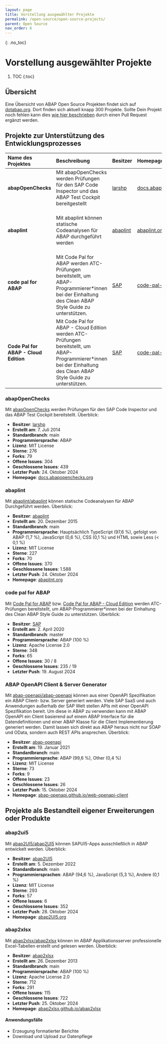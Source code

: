 ```yaml
---
layout: page
title: Vorstellung ausgewählter Projekte
permalink: /open-source/open-source-projects/
parent: Open Source
nav_order: 6
---
```


{: .no_toc}

# Vorstellung ausgewählter Projekte

1. TOC
{:toc}

## Übersicht

Eine Übersicht von ABAP Open Source Projekten findet sich auf [dotabap.org](https://dotabap.org/). Dort finden sich aktuell knapp 300 Projekte. Sollte Dein Projekt noch fehlen kann dies [wie hier beschrieben](https://github.com/dotabap/dotabap-list) durch einen Pull Request ergänzt werden.

## Projekte zur Unterstützung des Entwicklungsprozesses

|Name des Projektes|Beschreibung|Besitzer|Homepage|Erstellt am|Standardbranch|Programmiersprache|Lizenz|Sterne|Forks|offene Issues|geschlossene Issues|letzter Push|
|:---              |:---                             |:---       |:---         | :---        |:---           |:---               |:---   |:---   |:---  |:---         |:---               |:---     
|**abapOpenChecks**|Mit abapOpenChecks werden Prüfungen für den SAP Code Inspector und das ABAP Test Cockpit bereitgestellt|[larshp](https://github.com/larshp)|[docs.abapopenchecks.org](https://docs.abapopenchecks.org)|07.07.2014|main|ABAP|MIT License|265|79|304|439|24.10.2024|
|**abaplint**|Mit abaplint können statische Codeanalysen für ABAP durchgeführt werden|[abaplint](https://github.com/abaplint)|[abaplint.org](https://abaplint.org)|20.12.2015|main|Hauptsächlich TypeScript (97,6 %), gefolgt von ABAP (1,7 %), JavaScript (0,6 %), CSS (0,1 %) und HTML sowie Less (< 0,1 %)|MIT License|224|70|370|1.588|24.10.2024|
|**code pal for ABAP**|Mit Code Pal for ABAP werden ATC-Prüfungen bereitstellt, um ABAP-Programmierer\*innen bei der Einhaltung des Clean ABAP Style Guide zu unterstützen.|[SAP](https://github.com/SAP)|[code-pal-for-abap](https://github.com/SAP/code-pal-for-abap)|02.04.2020|master|ABAP|Apache License 2.0|362|69|32|237|19.08.2021|
|**Code Pal for ABAP - Cloud Edition**|Mit Code Pal for ABAP - Cloud Edition werden ATC-Prüfungen bereitstellt, um ABAP-Programmierer\*innen bei der Einhaltung des Clean ABAP Style Guide zu unterstützen.|[SAP](https://github.com/SAP)|[code-pal-for-abap](https://github.com/SAP/code-pal-for-abap)|02.04.2020|master|ABAP|Apache License 2.0|362|69|32|237|19.08.2024|




### abapOpenChecks

Mit [abapOpenChecks](https://github.com/larshp/abapOpenChecks) werden Prüfungen für den SAP Code Inspector und das ABAP Test Cockpit bereitstellt. Überblick:

- **Besitzer**: [larshp](https://github.com/larshp)
- **Erstellt am**: 7. Juli 2014
- **Standardbranch**: main
- **Programmiersprache**: ABAP
- **Lizenz**: MIT License
- **Sterne**: 276
- **Forks**: 79
- **Offene Issues**: 304
- **Geschlossene Issues**: 439
- **Letzter Push**: 24. Oktober 2024
- **Homepage**: [docs.abapopenchecks.org](https://docs.abapopenchecks.org)

### abaplint

Mit [abaplint/abaplint](https://github.com/abaplint/abaplint) können statische Codeanalysen für ABAP Durchgeführt werden. Überblick:

- **Besitzer**: [abaplint](https://github.com/abaplint)
- **Erstellt am**: 20. Dezember 2015
- **Standardbranch**: main
- **Programmiersprache**: Hauptsächlich TypeScript (97,6 %), gefolgt von ABAP (1,7 %), JavaScript (0,6 %), CSS (0,1 %) und HTML sowie Less (< 0,1 %)
- **Lizenz**: MIT License
- **Sterne**: 227
- **Forks**: 70
- **Offene Issues**: 370
- **Geschlossene Issues**: 1.588
- **Letzter Push**: 24. Oktober 2024
- **Homepage**: [abaplint.org](https://abaplint.org)

### code pal for ABAP

Mit [Code Pal for ABAP](https://github.com/SAP/code-pal-for-abap) bzw. [Code Pal for ABAP - Cloud Edition](https://github.com/SAP/code-pal-for-abap-cloud) werden ATC-Prüfungen bereitstellt, um ABAP-Programmierer\*innen bei der Einhaltung des Clean ABAP Style Guide zu unterstützen. Überblick:

- **Besitzer**: [SAP](https://github.com/SAP)
- **Erstellt am**: 2. April 2020
- **Standardbranch**: master
- **Programmiersprache**: ABAP (100 %)
- **Lizenz**: Apache License 2.0
- **Sterne**: 348
- **Forks**: 65
- **Offene Issues**: 30 / 8
- **Geschlossene Issues**: 235 / 19
- **Letzter Push**: 19. August 2024

### ABAP OpenAPI Client & Server Generator

Mit [abap-openapi/abap-openapi](https://github.com/abap-openapi/abap-openapi) können aus einer OpenAPI Spezifikation ein ABAP Client- bzw. Server generiert werden. Viele SAP SaaS und auch Anwendungen außerhalb der SAP Welt stellen APIs mit einer OpenAPI Spezifikation bereit. Um diese in ABAP zu verwenden kann mit ABAP OpenAPI ein Client basierend auf einem ABAP Interface für die Datendefinitionen und einer ABAP Klasse für die Client Implementierung generiert werden. Damit lassen sich direkt aus ABAP heraus nicht nur SOAP und OData, sondern auch REST APIs ansprechen. Überblick:

- **Besitzer**: [abap-openapi](https://github.com/abap-openapi)
- **Erstellt am**: 19. Januar 2021
- **Standardbranch**: main
- **Programmiersprache**: ABAP (99,6 %), Other (0,4 %)
- **Lizenz**: MIT License
- **Sterne**: 73
- **Forks**: 9
- **Offene Issues**: 23
- **Geschlossene Issues**: 26
- **Letzter Push**: 15. Oktober 2024
- **Homepage**: [abap-openapi.github.io/web-openapi-client](https://abap-openapi.github.io/web-openapi-client/)

## Projekte als Bestandteil eigener Erweiterungen oder Produkte

### abap2ui5

Mit [abap2UI5/abap2UI5](https://github.com/abap2UI5/abap2UI5) können SAPUI5-Apps ausschließlich in ABAP entwickelt werden. Überblick:

- **Besitzer**: [abap2UI5](https://github.com/abap2UI5)
- **Erstellt am**: 5. Dezember 2022
- **Standardbranch**: main
- **Programmiersprachen**: ABAP (94,6 %), JavaScript (5,3 %), Andere (0,1 %)
- **Lizenz**: MIT License
- **Sterne**: 293
- **Forks**: 57
- **Offene Issues**: 6
- **Geschlossene Issues**: 352
- **Letzter Push**: 28. Oktober 2024
- **Homepage**: [abap2UI5.org](http://www.abap2UI5.org)

### abap2xlsx

Mit [abap2xlsx/abap2xlsx](https://github.com/abap2xlsx/abap2xlsx) können im ABAP Applikationsserver professionelle Excel-Tabellen erstellt und gelesen werden. Überblick:

- **Besitzer**: [abap2xlsx](https://github.com/abap2xlsx)
- **Erstellt am**: 26. Dezember 2013
- **Standardbranch**: main
- **Programmiersprache**: ABAP (100 %)
- **Lizenz**: Apache License 2.0
- **Sterne**: 712
- **Forks**: 291
- **Offene Issues**: 115
- **Geschlossene Issues**: 722
- **Letzter Push**: 25. Oktober 2024
- **Homepage**: [abap2xlsx.github.io/abap2xlsx](https://abap2xlsx.github.io/abap2xlsx/)

#### Anwendungsfälle

- Erzeugung formatierter Berichte
- Download und Upload zur Datenpflege
